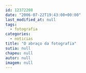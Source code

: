 ```yaml
---
id: 12372208
date: "2006-07-22T19:43:00+00:00"
last_modified_at: null
tags:
  - fotografia
categories:
  - noticias
title: "O abraço da fotografia"
sutia: null
chapeu: null
autor: null
imagem: null
---
```

<p> </p>
